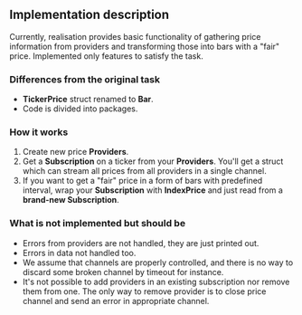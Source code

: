 ## Implementation description
Currently, realisation provides basic functionality of gathering price information from providers and transforming those into bars with a "fair" price. Implemented only features to satisfy the task.

### Differences from the original task
- **TickerPrice** struct renamed to **Bar**.
- Code is divided into packages.

### How it works
1. Create new price **Providers**.
2. Get a **Subscription** on a ticker from your **Providers**. You'll get a struct which can stream all prices from all providers in a single channel.
3. If you want to get a "fair" price in a form of bars with predefined interval, wrap your **Subscription** with **IndexPrice** and just read from a **brand-new Subscription**.

### What is not implemented but should be
- Errors from providers are not handled, they are just printed out.
- Errors in data not handled too.
- We assume that channels are properly controlled, and there is no way to discard some broken channel by timeout for instance.
- It's not possible to add providers in an existing subscription nor remove them from one. The only way to remove provider is to close price channel and send an error in appropriate channel.
